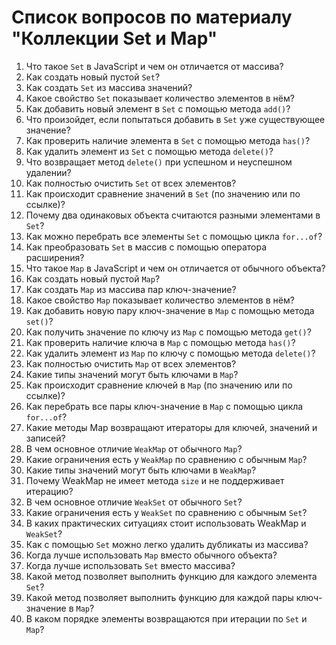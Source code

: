 # Список вопросов по материалу "Коллекции Set и Map"

1. Что такое `Set` в JavaScript и чем он отличается от массива?
2. Как создать новый пустой `Set`?
3. Как создать `Set` из массива значений?
4. Какое свойство `Set` показывает количество элементов в нём?
5. Как добавить новый элемент в `Set` с помощью метода `add()`?
6. Что произойдет, если попытаться добавить в `Set` уже существующее значение?
7. Как проверить наличие элемента в `Set` с помощью метода `has()`?
8. Как удалить элемент из `Set` с помощью метода `delete()`?
9. Что возвращает метод `delete()` при успешном и неуспешном удалении?
10. Как полностью очистить `Set` от всех элементов?
11. Как происходит сравнение значений в `Set` (по значению или по ссылке)?
12. Почему два одинаковых объекта считаются разными элементами в `Set`?
13. Как можно перебрать все элементы `Set` с помощью цикла `for...of`?
14. Как преобразовать `Set` в массив с помощью оператора расширения?
15. Что такое `Map` в JavaScript и чем он отличается от обычного объекта?
16. Как создать новый пустой `Map`?
17. Как создать `Map` из массива пар ключ-значение?
18. Какое свойство `Map` показывает количество элементов в нём?
19. Как добавить новую пару ключ-значение в `Map` с помощью метода `set()`?
20. Как получить значение по ключу из `Map` с помощью метода `get()`?
21. Как проверить наличие ключа в `Map` с помощью метода `has()`?
22. Как удалить элемент из `Map` по ключу с помощью метода `delete()`?
23. Как полностью очистить `Map` от всех элементов?
24. Какие типы значений могут быть ключами в `Map`?
25. Как происходит сравнение ключей в `Map` (по значению или по ссылке)?
26. Как перебрать все пары ключ-значение в `Map` с помощью цикла `for...of`?
27. Какие методы Map возвращают итераторы для ключей, значений и записей?
28. В чем основное отличие `WeakMap` от обычного `Map`?
29. Какие ограничения есть у `WeakMap` по сравнению с обычным `Map`?
30. Какие типы значений могут быть ключами в `WeakMap`?
31. Почему WeakMap не имеет метода `size` и не поддерживает итерацию?
32. В чем основное отличие `WeakSet` от обычного `Set`?
33. Какие ограничения есть у `WeakSet` по сравнению с обычным `Set`?
34. В каких практических ситуациях стоит использовать WeakMap и `WeakSet`?
35. Как с помощью `Set` можно легко удалить дубликаты из массива?
36. Когда лучше использовать `Map` вместо обычного объекта?
37. Когда лучше использовать `Set` вместо массива?
38. Какой метод позволяет выполнить функцию для каждого элемента `Set`?
39. Какой метод позволяет выполнить функцию для каждой пары ключ-значение в `Map`?
40. В каком порядке элементы возвращаются при итерации по `Set` и `Map`?

